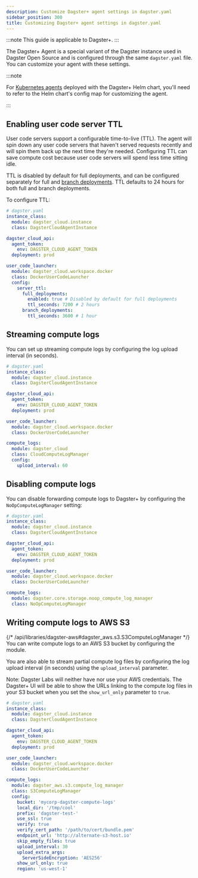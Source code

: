 ```yaml
---
description: Customize Dagster+ agent settings in dagster.yaml
sidebar_position: 300
title: Customizing Dagster+ agent settings in dagster.yaml
---
```


:::note
This guide is applicable to Dagster+.
:::

The Dagster+ Agent is a special variant of the Dagster instance used in Dagster Open Source and is configured through the same `dagster.yaml` file. You can customize your agent with these settings.

:::note

For [Kubernetes agents](/deployment/dagster-plus/hybrid/kubernetes/) deployed with the Dagster+ Helm chart, you'll need to refer to the Helm chart's config map for customizing the agent.

:::

## Enabling user code server TTL

User code servers support a configurable time-to-live (TTL). The agent will spin down any user code servers that haven't served requests recently and will spin them back up the next time they're needed. Configuring TTL can save compute cost because user code servers will spend less time sitting idle.

TTL is disabled by default for full deployments, and can be configured separately for full and [branch deployments](/deployment/dagster-plus/ci-cd/branch-deployments/setting-up-branch-deployments). TTL defaults to 24 hours for both full and branch deployments.

To configure TTL:

```yaml
# dagster.yaml
instance_class:
  module: dagster_cloud.instance
  class: DagsterCloudAgentInstance

dagster_cloud_api:
  agent_token:
    env: DAGSTER_CLOUD_AGENT_TOKEN
  deployment: prod

user_code_launcher:
  module: dagster_cloud.workspace.docker
  class: DockerUserCodeLauncher
  config:
    server_ttl:
      full_deployments:
        enabled: true # Disabled by default for full deployments
        ttl_seconds: 7200 # 2 hours
      branch_deployments:
        ttl_seconds: 3600 # 1 hour
```

## Streaming compute logs

You can set up streaming compute logs by configuring the log upload interval (in seconds).

```yaml
# dagster.yaml
instance_class:
  module: dagster_cloud.instance
  class: DagsterCloudAgentInstance

dagster_cloud_api:
  agent_token:
    env: DAGSTER_CLOUD_AGENT_TOKEN
  deployment: prod

user_code_launcher:
  module: dagster_cloud.workspace.docker
  class: DockerUserCodeLauncher

compute_logs:
  module: dagster_cloud
  class: CloudComputeLogManager
  config:
    upload_interval: 60
```

## Disabling compute logs

You can disable forwarding compute logs to Dagster+ by configuring the `NoOpComputeLogManager` setting:

```yaml
# dagster.yaml
instance_class:
  module: dagster_cloud.instance
  class: DagsterCloudAgentInstance

dagster_cloud_api:
  agent_token:
    env: DAGSTER_CLOUD_AGENT_TOKEN
  deployment: prod

user_code_launcher:
  module: dagster_cloud.workspace.docker
  class: DockerUserCodeLauncher

compute_logs:
  module: dagster.core.storage.noop_compute_log_manager
  class: NoOpComputeLogManager
```

## Writing compute logs to AWS S3

{/* /api/libraries/dagster-aws#dagster_aws.s3.S3ComputeLogManager */}
You can write compute logs to an AWS S3 bucket by configuring the <PyObject section="libraries" module="dagster_aws" object="s3.S3ComputeLogManager" /> module.

You are also able to stream partial compute log files by configuring the log upload interval (in seconds) using the `upload_interval` parameter.

Note: Dagster Labs will neither have nor use your AWS credentials. The Dagster+ UI will be able to show the URLs linking to the compute log files in your S3 bucket when you set the `show_url_only` parameter to `true`.

```yaml
# dagster.yaml
instance_class:
  module: dagster_cloud.instance
  class: DagsterCloudAgentInstance

dagster_cloud_api:
  agent_token:
    env: DAGSTER_CLOUD_AGENT_TOKEN
  deployment: prod

user_code_launcher:
  module: dagster_cloud.workspace.docker
  class: DockerUserCodeLauncher

compute_logs:
  module: dagster_aws.s3.compute_log_manager
  class: S3ComputeLogManager
  config:
    bucket: 'mycorp-dagster-compute-logs'
    local_dir: '/tmp/cool'
    prefix: 'dagster-test-'
    use_ssl: true
    verify: true
    verify_cert_path: '/path/to/cert/bundle.pem'
    endpoint_url: 'http://alternate-s3-host.io'
    skip_empty_files: true
    upload_interval: 30
    upload_extra_args:
      ServerSideEncryption: 'AES256'
    show_url_only: true
    region: 'us-west-1'
```
